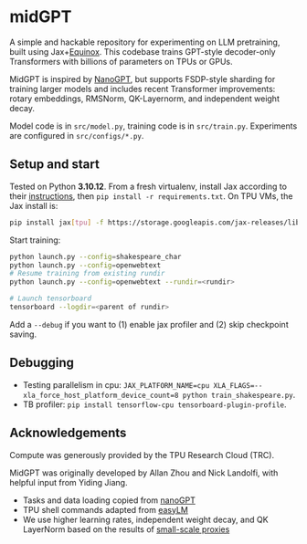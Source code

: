# midGPT
A simple and hackable repository for experimenting on LLM pretraining, built using Jax+[Equinox](https://github.com/patrick-kidger/equinox). This codebase trains GPT-style decoder-only Transformers with billions of parameters on TPUs or GPUs.

MidGPT is inspired by [NanoGPT](https://github.com/karpathy/nanoGPT/), but supports FSDP-style sharding for training larger models and includes recent Transformer improvements: rotary embeddings, RMSNorm, QK-Layernorm, and independent weight decay.

Model code is in `src/model.py`, training code is in `src/train.py`. Experiments are configured in `src/configs/*.py`.

## Setup and start
Tested on Python **3.10.12**. From a fresh virtualenv, install Jax according to their [instructions](https://jax.readthedocs.io/en/latest/installation.html), then `pip install -r requirements.txt`. On TPU VMs, the Jax install is:

```bash
pip install jax[tpu] -f https://storage.googleapis.com/jax-releases/libtpu_releases.html
```

Start training:
```bash
python launch.py --config=shakespeare_char
python launch.py --config=openwebtext
# Resume training from existing rundir
python launch.py --config=openwebtext --rundir=<rundir>

# Launch tensorboard
tensorboard --logdir=<parent of rundir>
```

Add a `--debug` if you want to (1) enable jax profiler and (2) skip checkpoint saving.


## Debugging
* Testing parallelism in cpu: `JAX_PLATFORM_NAME=cpu XLA_FLAGS=--xla_force_host_platform_device_count=8 python train_shakespeare.py`.
* TB profiler: `pip install tensorflow-cpu tensorboard-plugin-profile`.

## Acknowledgements
Compute was generously provided by the TPU Research Cloud (TRC).

MidGPT was originally developed by Allan Zhou and Nick Landolfi, with helpful input from Yiding Jiang.

* Tasks and data loading copied from [nanoGPT](https://github.com/karpathy/nanoGPT/)
* TPU shell commands adapted from [easyLM](https://github.com/young-geng/EasyLM)
*  We use higher learning rates, independent weight decay, and QK LayerNorm based on the results of [small-scale proxies](https://arxiv.org/abs/2106.04754)